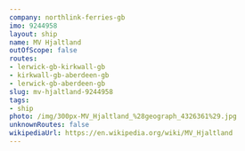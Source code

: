 ```yaml
---
company: northlink-ferries-gb
imo: 9244958
layout: ship
name: MV Hjaltland
outOfScope: false
routes:
- lerwick-gb-kirkwall-gb
- kirkwall-gb-aberdeen-gb
- lerwick-gb-aberdeen-gb
slug: mv-hjaltland-9244958
tags:
- ship
photo: /img/300px-MV_Hjaltland_%28geograph_4326361%29.jpg
unknownRoutes: false
wikipediaUrl: https://en.wikipedia.org/wiki/MV_Hjaltland
---
```

